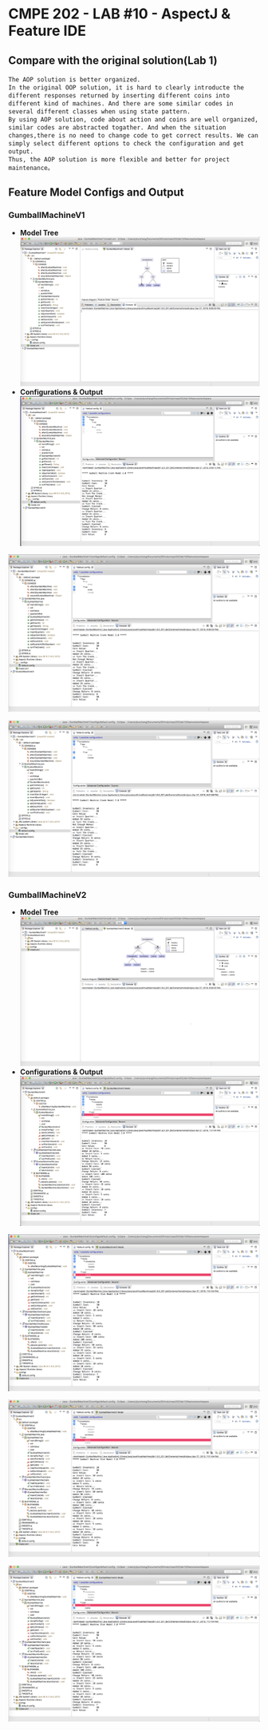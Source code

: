 # CMPE 202 - LAB #10 - AspectJ & Feature IDE

## Compare with the original solution(Lab 1)
```
The AOP solution is better organized. 
In the original OOP solution, it is hard to clearly introducte the different responses returned by inserting different coins into different kind of machines. And there are some similar codes in several different classes when using state pattern.
By using AOP solution, code about action and coins are well organized, similar codes are abstracted togather. And when the situation changes,there is no need to change code to get correct results. We can simply select different options to check the configuration and get output.
Thus, the AOP solution is more flexible and better for project maintenance。
```

## Feature Model Configs and Output
### GumballMachineV1
- **Model Tree**
![image](https://github.com/zhangyijun0518/cmpe202/raw/master/lab10/output/GM_v1_model.png)
- **Configurations & Output**
![image](https://github.com/zhangyijun0518/cmpe202/raw/master/lab10/output/GM_v1_config1.png)

![image](https://github.com/zhangyijun0518/cmpe202/raw/master/lab10/output/GM_v1_config2.png)
  
![image](https://github.com/zhangyijun0518/cmpe202/raw/master/lab10/output/GM_v1_config3.png)

### GumballMachineV2
- **Model Tree**
![image](https://github.com/zhangyijun0518/cmpe202/raw/master/lab10/output/GM_v2_model.png)
- **Configurations & Output**
![image](https://github.com/zhangyijun0518/cmpe202/raw/master/lab10/output/GM_v2_config1.png)

![image](https://github.com/zhangyijun0518/cmpe202/raw/master/lab10/output/GM_v2_config2.png)
  
![image](https://github.com/zhangyijun0518/cmpe202/raw/master/lab10/output/GM_v2_config3.png)

![image](https://github.com/zhangyijun0518/cmpe202/raw/master/lab10/output/GM_v2_config4.png)


    